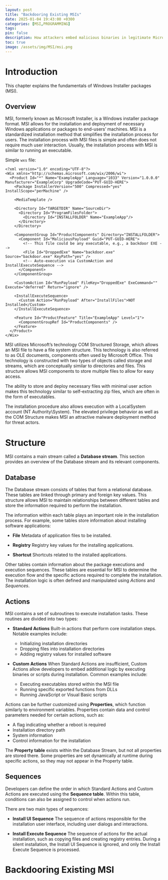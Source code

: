 ```yaml
---
layout: post
title: "Backdooring Existing MSIs"
date: 2025-01-04 19:43:00 +0300
categories: [MSI,PROGRAMMING]
tags: 
pin: false
description: How attackers embed malicious binaries in legitimate Microsoft Windows Installation (.msi). 
toc: true
image: /assets/img/MSI/msi.png
---
```



# Introduction

This chapter explains the fundamentals of Windows Installer packages (MSI).

## Overview

MSI, formerly known as Microsoft Installer, is a Windows installer package format. MSI allows for the installation and deployment of necessary Windows applications or packages to end-users’ machines. MSI is a standardized installation method that simplifies the installation process for users. The installation process with MSI files is simple and often does not require much user interaction. Usually, the installation process with MSI is similar to running an executable. 

Simple `wxs` file:

```wxs
<?xml version="1.0" encoding="UTF-8"?>
<Wix xmlns="http://schemas.microsoft.com/wix/2006/wi">
  <Product Id="*" Name="ExampleApp" Language="1033" Version="1.0.0.0" Manufacturer="ExampleCorp" UpgradeCode="PUT-GUID-HERE">
    <Package InstallerVersion="500" Compressed="yes" InstallScope="perMachine" />

    <MediaTemplate />

    <Directory Id="TARGETDIR" Name="SourceDir">
      <Directory Id="ProgramFilesFolder">
        <Directory Id="INSTALLFOLDER" Name="ExampleApp"/>
      </Directory>
    </Directory>

    <ComponentGroup Id="ProductComponents" Directory="INSTALLFOLDER">
      <Component Id="MaliciousPayload" Guid="PUT-GUID-HERE">
        <!-- This file could be any executable, e.g., a backdoor EXE -->
        <File Id="DroppedExe" Name="backdoor.exe" Source="backdoor.exe" KeyPath="yes" />
        <!-- Auto-execution via CustomAction and InstallExecuteSequence -->
      </Component>
    </ComponentGroup>

    <CustomAction Id="RunPayload" FileKey="DroppedExe" ExeCommand="" Execute="deferred" Return="ignore" />

    <InstallExecuteSequence>
      <Custom Action="RunPayload" After="InstallFiles">NOT Installed</Custom>
    </InstallExecuteSequence>

    <Feature Id="ProductFeature" Title="ExampleApp" Level="1">
      <ComponentGroupRef Id="ProductComponents" />
    </Feature>
  </Product>
</Wix>
```

MSI utilizes Microsoft’s technology COM Structured Storage, which allows an MSI file to have a file system structure. This technology is also referred to as OLE documents, components often used by Microsoft Office. This technology is constructed with two types of objects called storage and streams, which are conceptually similar to directories and files. This structure allows MSI components to store multiple files to allow for easy access.


The ability to store and deploy necessary files with minimal user action makes this technology similar to self-extracting zip files, which are often in the form of executables.  

The installation procedure also allows execution with a LocalSystem account (NT Authority\System). The elevated privilege behavior as well as the COM Structure makes MSI an attractive malware deployment method for threat actors.  



# Structure

MSI contains a main stream called a **Database stream**. This section provides an overview of the Database stream and its relevant components.

## Database

The Database stream consists of tables that form a relational database. These tables are linked through primary and foreign key values. This structure allows MSI to maintain relationships between different tables and store the information required to perform the installation.

The information within each table plays an important role in the installation process. For example, some tables store information about installing software applications:

* **File**
  Metadata of application files to be installed.

* **Registry**
  Registry key values for the installing applications.

* **Shortcut**
  Shortcuts related to the installed applications.

Other tables contain information about the package executions and execution sequences. These tables are essential for MSI to determine the execution flow and the specific actions required to complete the installation. The installation logic is often defined and manipulated using *Actions* and *Sequences*.

## Actions

MSI contains a set of subroutines to execute installation tasks. These routines are divided into two types:

* **Standard Actions**
  Built-in actions that perform core installation steps. Notable examples include:

  * Initializing installation directories
  * Dropping files into installation directories
  * Adding registry values for installed software

* **Custom Actions**
  When Standard Actions are insufficient, Custom Actions allow developers to embed additional logic by executing binaries or scripts during installation. Common examples include:

  * Executing executables stored within the MSI file
  * Running specific exported functions from DLLs
  * Running JavaScript or Visual Basic scripts

Actions can be further customized using **Properties**, which function similarly to environment variables. Properties contain data and control parameters needed for certain actions, such as:

* A flag indicating whether a reboot is required
* Installation directory path
* System information
* Control information for the installation

The **Property table** exists within the Database Stream, but not all properties are stored there. Some properties are set dynamically at runtime during specific actions, so they may not appear in the Property table.

## Sequences

Developers can define the order in which Standard Actions and Custom Actions are executed using the **Sequence table**. Within this table, conditions can also be assigned to control when actions run.

There are two main types of sequences:

* **Install UI Sequence**
  The sequence of actions responsible for the installation user interface, including user dialogs and interactions.

* **Install Execute Sequence**
  The sequence of actions for the actual installation, such as copying files and creating registry entries. During a silent installation, the Install UI Sequence is ignored, and only the Install Execute Sequence is processed.

# Backdooring Existing MSI
